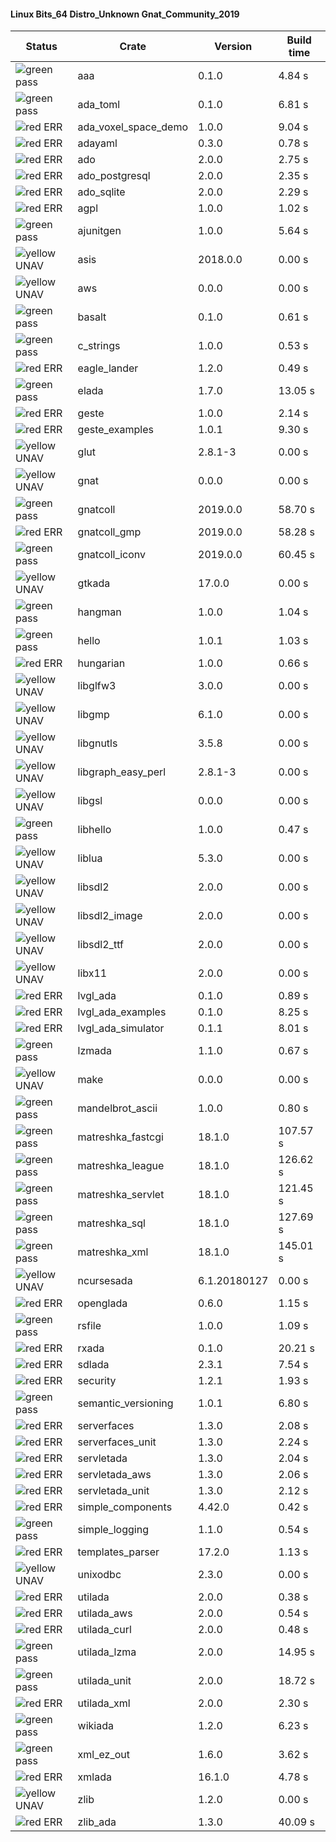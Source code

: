 #### Linux Bits_64 Distro_Unknown Gnat_Community_2019

| Status | Crate | Version | Build time |
| --- | --- | --- | --- |
|![green](https://placehold.it/8/00aa00/000000?text=+) pass | aaa | 0.1.0 |  4.84 s |
|![green](https://placehold.it/8/00aa00/000000?text=+) pass | ada_toml | 0.1.0 |  6.81 s |
|![red](https://placehold.it/8/ff0000/000000?text=+) ERR  | ada_voxel_space_demo | 1.0.0 |  9.04 s |
|![red](https://placehold.it/8/ff0000/000000?text=+) ERR  | adayaml | 0.3.0 |  0.78 s |
|![red](https://placehold.it/8/ff0000/000000?text=+) ERR  | ado | 2.0.0 |  2.75 s |
|![red](https://placehold.it/8/ff0000/000000?text=+) ERR  | ado_postgresql | 2.0.0 |  2.35 s |
|![red](https://placehold.it/8/ff0000/000000?text=+) ERR  | ado_sqlite | 2.0.0 |  2.29 s |
|![red](https://placehold.it/8/ff0000/000000?text=+) ERR  | agpl | 1.0.0 |  1.02 s |
|![green](https://placehold.it/8/00aa00/000000?text=+) pass | ajunitgen | 1.0.0 |  5.64 s |
|![yellow](https://placehold.it/8/ffbb00/000000?text=+) UNAV | asis | 2018.0.0 |  0.00 s |
|![yellow](https://placehold.it/8/ffbb00/000000?text=+) UNAV | aws | 0.0.0 |  0.00 s |
|![green](https://placehold.it/8/00aa00/000000?text=+) pass | basalt | 0.1.0 |  0.61 s |
|![green](https://placehold.it/8/00aa00/000000?text=+) pass | c_strings | 1.0.0 |  0.53 s |
|![red](https://placehold.it/8/ff0000/000000?text=+) ERR  | eagle_lander | 1.2.0 |  0.49 s |
|![green](https://placehold.it/8/00aa00/000000?text=+) pass | elada | 1.7.0 |  13.05 s |
|![red](https://placehold.it/8/ff0000/000000?text=+) ERR  | geste | 1.0.0 |  2.14 s |
|![red](https://placehold.it/8/ff0000/000000?text=+) ERR  | geste_examples | 1.0.1 |  9.30 s |
|![yellow](https://placehold.it/8/ffbb00/000000?text=+) UNAV | glut | 2.8.1-3 |  0.00 s |
|![yellow](https://placehold.it/8/ffbb00/000000?text=+) UNAV | gnat | 0.0.0 |  0.00 s |
|![green](https://placehold.it/8/00aa00/000000?text=+) pass | gnatcoll | 2019.0.0 |  58.70 s |
|![red](https://placehold.it/8/ff0000/000000?text=+) ERR  | gnatcoll_gmp | 2019.0.0 |  58.28 s |
|![green](https://placehold.it/8/00aa00/000000?text=+) pass | gnatcoll_iconv | 2019.0.0 |  60.45 s |
|![yellow](https://placehold.it/8/ffbb00/000000?text=+) UNAV | gtkada | 17.0.0 |  0.00 s |
|![green](https://placehold.it/8/00aa00/000000?text=+) pass | hangman | 1.0.0 |  1.04 s |
|![green](https://placehold.it/8/00aa00/000000?text=+) pass | hello | 1.0.1 |  1.03 s |
|![red](https://placehold.it/8/ff0000/000000?text=+) ERR  | hungarian | 1.0.0 |  0.66 s |
|![yellow](https://placehold.it/8/ffbb00/000000?text=+) UNAV | libglfw3 | 3.0.0 |  0.00 s |
|![yellow](https://placehold.it/8/ffbb00/000000?text=+) UNAV | libgmp | 6.1.0 |  0.00 s |
|![yellow](https://placehold.it/8/ffbb00/000000?text=+) UNAV | libgnutls | 3.5.8 |  0.00 s |
|![yellow](https://placehold.it/8/ffbb00/000000?text=+) UNAV | libgraph_easy_perl | 2.8.1-3 |  0.00 s |
|![yellow](https://placehold.it/8/ffbb00/000000?text=+) UNAV | libgsl | 0.0.0 |  0.00 s |
|![green](https://placehold.it/8/00aa00/000000?text=+) pass | libhello | 1.0.0 |  0.47 s |
|![yellow](https://placehold.it/8/ffbb00/000000?text=+) UNAV | liblua | 5.3.0 |  0.00 s |
|![yellow](https://placehold.it/8/ffbb00/000000?text=+) UNAV | libsdl2 | 2.0.0 |  0.00 s |
|![yellow](https://placehold.it/8/ffbb00/000000?text=+) UNAV | libsdl2_image | 2.0.0 |  0.00 s |
|![yellow](https://placehold.it/8/ffbb00/000000?text=+) UNAV | libsdl2_ttf | 2.0.0 |  0.00 s |
|![yellow](https://placehold.it/8/ffbb00/000000?text=+) UNAV | libx11 | 2.0.0 |  0.00 s |
|![red](https://placehold.it/8/ff0000/000000?text=+) ERR  | lvgl_ada | 0.1.0 |  0.89 s |
|![red](https://placehold.it/8/ff0000/000000?text=+) ERR  | lvgl_ada_examples | 0.1.0 |  8.25 s |
|![red](https://placehold.it/8/ff0000/000000?text=+) ERR  | lvgl_ada_simulator | 0.1.1 |  8.01 s |
|![green](https://placehold.it/8/00aa00/000000?text=+) pass | lzmada | 1.1.0 |  0.67 s |
|![yellow](https://placehold.it/8/ffbb00/000000?text=+) UNAV | make | 0.0.0 |  0.00 s |
|![green](https://placehold.it/8/00aa00/000000?text=+) pass | mandelbrot_ascii | 1.0.0 |  0.80 s |
|![green](https://placehold.it/8/00aa00/000000?text=+) pass | matreshka_fastcgi | 18.1.0 |  107.57 s |
|![green](https://placehold.it/8/00aa00/000000?text=+) pass | matreshka_league | 18.1.0 |  126.62 s |
|![green](https://placehold.it/8/00aa00/000000?text=+) pass | matreshka_servlet | 18.1.0 |  121.45 s |
|![green](https://placehold.it/8/00aa00/000000?text=+) pass | matreshka_sql | 18.1.0 |  127.69 s |
|![green](https://placehold.it/8/00aa00/000000?text=+) pass | matreshka_xml | 18.1.0 |  145.01 s |
|![yellow](https://placehold.it/8/ffbb00/000000?text=+) UNAV | ncursesada | 6.1.20180127 |  0.00 s |
|![red](https://placehold.it/8/ff0000/000000?text=+) ERR  | openglada | 0.6.0 |  1.15 s |
|![green](https://placehold.it/8/00aa00/000000?text=+) pass | rsfile | 1.0.0 |  1.09 s |
|![red](https://placehold.it/8/ff0000/000000?text=+) ERR  | rxada | 0.1.0 |  20.21 s |
|![red](https://placehold.it/8/ff0000/000000?text=+) ERR  | sdlada | 2.3.1 |  7.54 s |
|![red](https://placehold.it/8/ff0000/000000?text=+) ERR  | security | 1.2.1 |  1.93 s |
|![green](https://placehold.it/8/00aa00/000000?text=+) pass | semantic_versioning | 1.0.1 |  6.80 s |
|![red](https://placehold.it/8/ff0000/000000?text=+) ERR  | serverfaces | 1.3.0 |  2.08 s |
|![red](https://placehold.it/8/ff0000/000000?text=+) ERR  | serverfaces_unit | 1.3.0 |  2.24 s |
|![red](https://placehold.it/8/ff0000/000000?text=+) ERR  | servletada | 1.3.0 |  2.04 s |
|![red](https://placehold.it/8/ff0000/000000?text=+) ERR  | servletada_aws | 1.3.0 |  2.06 s |
|![red](https://placehold.it/8/ff0000/000000?text=+) ERR  | servletada_unit | 1.3.0 |  2.12 s |
|![red](https://placehold.it/8/ff0000/000000?text=+) ERR  | simple_components | 4.42.0 |  0.42 s |
|![green](https://placehold.it/8/00aa00/000000?text=+) pass | simple_logging | 1.1.0 |  0.54 s |
|![red](https://placehold.it/8/ff0000/000000?text=+) ERR  | templates_parser | 17.2.0 |  1.13 s |
|![yellow](https://placehold.it/8/ffbb00/000000?text=+) UNAV | unixodbc | 2.3.0 |  0.00 s |
|![red](https://placehold.it/8/ff0000/000000?text=+) ERR  | utilada | 2.0.0 |  0.38 s |
|![red](https://placehold.it/8/ff0000/000000?text=+) ERR  | utilada_aws | 2.0.0 |  0.54 s |
|![red](https://placehold.it/8/ff0000/000000?text=+) ERR  | utilada_curl | 2.0.0 |  0.48 s |
|![green](https://placehold.it/8/00aa00/000000?text=+) pass | utilada_lzma | 2.0.0 |  14.95 s |
|![green](https://placehold.it/8/00aa00/000000?text=+) pass | utilada_unit | 2.0.0 |  18.72 s |
|![red](https://placehold.it/8/ff0000/000000?text=+) ERR  | utilada_xml | 2.0.0 |  2.30 s |
|![green](https://placehold.it/8/00aa00/000000?text=+) pass | wikiada | 1.2.0 |  6.23 s |
|![green](https://placehold.it/8/00aa00/000000?text=+) pass | xml_ez_out | 1.6.0 |  3.62 s |
|![red](https://placehold.it/8/ff0000/000000?text=+) ERR  | xmlada | 16.1.0 |  4.78 s |
|![yellow](https://placehold.it/8/ffbb00/000000?text=+) UNAV | zlib | 1.2.0 |  0.00 s |
|![red](https://placehold.it/8/ff0000/000000?text=+) ERR  | zlib_ada | 1.3.0 |  40.09 s |
